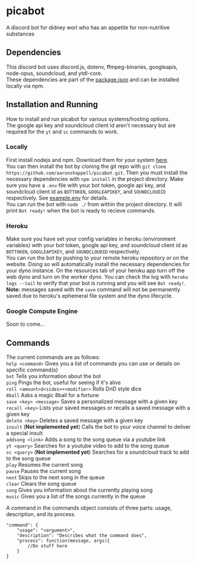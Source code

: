 # picabot
A discord bot for didney worl who has an appetite for non-nutritive substances

## Dependencies
This discord bot uses discord.js, dotenv, ffmpeg-binaries, googleapis, node-opus, soundcloud, and ytdl-core.  
These dependencies are part of the [package.json](https://github.com/aaronshappell/picabot/blob/master/package.json) and can be installed locally via npm.

## Installation and Running
How to install and run picabot for various systems/hosting options.  
The google api key and soundcloud client id aren't necessary but are required for the `yt` and `sc` commands to work.
### Locally
First install nodejs and npm. Download them for your system [here](https://nodejs.org/en/download/).  
You can then install the bot by cloning the git repo with `git clone https://github.com/aaronshappell/picabot.git`. Then you must install the necessary dependencies with `npm install` in the project directory. Make sure you have a `.env` file with your bot token, google api key, and soundcloud client id as `BOTTOKEN`, `GOOGLEAPIKEY`, and `SOUNDCLOUDID` respectively. See [example.env](https://github.com/aaronshappell/picabot/blob/master/example.env) for details.  
You can run the bot with `node ./` from within the project directory. It will print `Bot ready!` when the bot is ready to recieve commands.
### Heroku
Make sure you have set your config variables in heroku (environment variables) with your bot token, google api key, and soundcloud client id as `BOTTOKEN`, `GOOGLEAPIKEY`, and `SOUNDCLOUDID` respectively.  
You can run the bot by pushing to your remote heroku repository or on the website. Doing so will automatically install the necessary dependencies for your dyno instance. On the resources tab of your heroku app turn off the web dyno and turn on the worker dyno. You can check the log with `heroku logs --tail` to verify that your bot is running and you will see `Bot ready!`.  
**Note:** messages saved with the `save` command will not be permanently saved due to heroku's ephemeral file system and the dyno lifecycle.
### Google Compute Engine
Soon to come...

## Commands
The current commands are as follows:  
`help <command>` Gives you a list of commands you can use or details on specific command(s)  
`bot` Tells you information about the bot  
`ping` Pings the bot, useful for seeing if it's alive  
`roll <amount>d<sides>+<modifier>` Rolls DnD style dice  
`8ball` Asks a magic 8ball for a fortune  
`save <key> <message>` Saves a personalized message with a given key  
`recall <key>` Lists your saved messages or recalls a saved message with a given key  
`delete <key>` Deletes a saved message with a given key  
`insult` (**Not implemented yet**) Calls the bot to your voice channel to deliver a special insult  
`addsong <link>` Adds a song to the song queue via a youtube link  
`yt <query>` Searches for a youtube video to add to the song queue  
`sc <query>` (**Not implemented yet**) Searches for a soundcloud track to add to the song queue  
`play` Resumes the current song  
`pause` Pauses the current song  
`next` Skips to the next song in the queue  
`clear` Clears the song queue  
`song` Gives you information about the currently playing song  
`music` Gives you a list of the songs currently in the queue

A command in the commands object consists of three parts: usage, description, and its process.
```
"command": {
    "usage": "<argument>",
    "description": "Describes what the command does",
    "process": function(message, args){
        //Do stuff here
    }
}
```